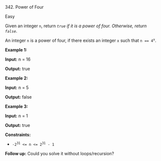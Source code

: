 342\. Power of Four

Easy

Given an integer `n`, return _`true` if it is a power of four. Otherwise, return `false`_.

An integer `n` is a power of four, if there exists an integer `x` such that <code>n == 4<sup>x</sup></code>.

**Example 1:**

**Input:** n = 16

**Output:** true

**Example 2:**

**Input:** n = 5

**Output:** false

**Example 3:**

**Input:** n = 1

**Output:** true

**Constraints:**

*   <code>-2<sup>31</sup> <= n <= 2<sup>31</sup> - 1</code>

**Follow up:** Could you solve it without loops/recursion?